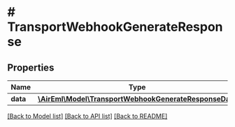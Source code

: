 # # TransportWebhookGenerateResponse

## Properties

Name | Type | Description | Notes
------------ | ------------- | ------------- | -------------
**data** | [**\AirEml\Model\TransportWebhookGenerateResponseData**](TransportWebhookGenerateResponseData.md) |  | [optional]

[[Back to Model list]](../../README.md#models) [[Back to API list]](../../README.md#endpoints) [[Back to README]](../../README.md)
